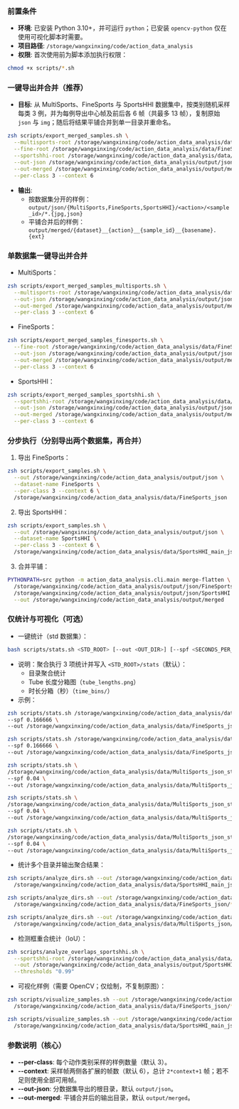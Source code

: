 ### 前置条件
- **环境**: 已安装 Python 3.10+，并可运行 `python`；已安装 `opencv-python` 仅在使用可视化脚本时需要。
- **项目路径**: `/storage/wangxinxing/code/action_data_analysis`
- **权限**: 首次使用前为脚本添加执行权限：
```bash
chmod +x scripts/*.sh
```

### 一键导出并合并（推荐）
- **目标**: 从 MultiSports、FineSports 与 SportsHHI 数据集中，按类别随机采样每类 3 例，并为每例导出中心帧及前后各 6 帧（共最多 13 帧），复制原始 `json` 与 `img`；随后将结果平铺合并到单一目录并重命名。
```bash
zsh scripts/export_merged_samples.sh \
  --multisports-root /storage/wangxinxing/code/action_data_analysis/data/MultiSports_json \
  --fine-root /storage/wangxinxing/code/action_data_analysis/data/FineSports_json \
  --sportshhi-root /storage/wangxinxing/code/action_data_analysis/data/SportsHHI_main_json \
  --out-json /storage/wangxinxing/code/action_data_analysis/output/json2 \
  --out-merged /storage/wangxinxing/code/action_data_analysis/output/merged2 \
  --per-class 3 --context 6
```
- **输出**:
  - 按数据集分开的样例：`output/json/{MultiSports,FineSports,SportsHHI}/<action>/<sample_id>/*.{jpg,json}`
  - 平铺合并后的样例：`output/merged/{dataset}__{action}__{sample_id}__{basename}.{ext}`

### 单数据集一键导出并合并
- MultiSports：
```bash
zsh scripts/export_merged_samples_multisports.sh \
  --multisports-root /storage/wangxinxing/code/action_data_analysis/data/MultiSports_json \
  --out-json /storage/wangxinxing/code/action_data_analysis/output/json2 \
  --out-merged /storage/wangxinxing/code/action_data_analysis/output/merged_MultiSports \
  --per-class 3 --context 6
```
- FineSports：
```bash
zsh scripts/export_merged_samples_finesports.sh \
  --fine-root /storage/wangxinxing/code/action_data_analysis/data/FineSports_json \
  --out-json /storage/wangxinxing/code/action_data_analysis/output/json2 \
  --out-merged /storage/wangxinxing/code/action_data_analysis/output/merged_FineSports \
  --per-class 3 --context 6
```
- SportsHHI：
```bash
zsh scripts/export_merged_samples_sportshhi.sh \
  --sportshhi-root /storage/wangxinxing/code/action_data_analysis/data/SportsHHI_main_json \
  --out-json /storage/wangxinxing/code/action_data_analysis/output/json2 \
  --out-merged /storage/wangxinxing/code/action_data_analysis/output/merged_SportsHHI \
  --per-class 3 --context 6
```

### 分步执行（分别导出两个数据集，再合并）
1) 导出 FineSports：
```bash
zsh scripts/export_samples.sh \
  --out /storage/wangxinxing/code/action_data_analysis/output/json \
  --dataset-name FineSports \
  --per-class 3 --context 6 \
  /storage/wangxinxing/code/action_data_analysis/data/FineSports_json
```
2) 导出 SportsHHI：
```bash
zsh scripts/export_samples.sh \
  --out /storage/wangxinxing/code/action_data_analysis/output/json \
  --dataset-name SportsHHI \
  --per-class 3 --context 6 \
  /storage/wangxinxing/code/action_data_analysis/data/SportsHHI_main_json
```
3) 合并平铺：
```bash
PYTHONPATH=src python -m action_data_analysis.cli.main merge-flatten \
  /storage/wangxinxing/code/action_data_analysis/output/json/FineSports \
  /storage/wangxinxing/code/action_data_analysis/output/json/SportsHHI \
  --out /storage/wangxinxing/code/action_data_analysis/output/merged
```

### 仅统计与可视化（可选）
- 一键统计（std 数据集）：
```bash
bash scripts/stats.sh <STD_ROOT> [--out <OUT_DIR>] [--spf <SECONDS_PER_FRAME>] [--skip-dirs] [--skip-plot] [--skip-time]
```
- 说明：聚合执行 3 项统计并写入 `<STD_ROOT>/stats`（默认）：
  - 目录聚合统计
  - Tube 长度分箱图（`tube_lengths.png`）
  - 时长分箱（秒）（`time_bins/`）
- 示例：
```bash
zsh scripts/stats.sh /storage/wangxinxing/code/action_data_analysis/data/FineSports_json_std_converted \
--spf 0.166666 \
--out /storage/wangxinxing/code/action_data_analysis/data/FineSports_json_std_converted/stats

zsh scripts/stats.sh /storage/wangxinxing/code/action_data_analysis/data/FineSports_json_std \
--spf 0.166666 \
--out /storage/wangxinxing/code/action_data_analysis/data/FineSports_json_std/stats

zsh scripts/stats.sh \
/storage/wangxinxing/code/action_data_analysis/data/MultiSports_json_std_converted \
--spf 0.04 \
--out /storage/wangxinxing/code/action_data_analysis/data/MultiSports_json_std_converted/stats

zsh scripts/stats.sh \
/storage/wangxinxing/code/action_data_analysis/data/MultiSports_json_std \
--spf 0.04 \
--out /storage/wangxinxing/code/action_data_analysis/data/MultiSports_json_std/stats

zsh scripts/stats.sh \
/storage/wangxinxing/code/action_data_analysis/data/MultiSports_json_std_converted \
--spf 0.04 \
--out /storage/wangxinxing/code/action_data_analysis/data/MultiSports_json_std_converted/stats
```
- 统计多个目录并输出聚合结果：
```bash
zsh scripts/analyze_dirs.sh --out /storage/wangxinxing/code/action_data_analysis/output/SportsHHI_main_analysis \
  /storage/wangxinxing/code/action_data_analysis/data/SportsHHI_main_json/*(/)

zsh scripts/analyze_dirs.sh --out /storage/wangxinxing/code/action_data_analysis/output/FineSports_analysis \
  /storage/wangxinxing/code/action_data_analysis/data/FineSports_json/*/*(/)

zsh scripts/analyze_dirs.sh --out /storage/wangxinxing/code/action_data_analysis/output/MultiSports_analysis \
  /storage/wangxinxing/code/action_data_analysis/data/MultiSports_json/*(/)
```
- 检测框重合统计（IoU）：
```bash
zsh scripts/analyze_overlaps_sportshhi.sh \
  --sportshhi-root /storage/wangxinxing/code/action_data_analysis/data/SportsHHI_main_json \
  --out /storage/wangxinxing/code/action_data_analysis/output/SportsHHI_main_analysis \
  --thresholds "0.99"
```
- 可视化样例（需要 OpenCV；仅绘制，不复制原图）：
```bash
zsh scripts/visualize_samples.sh --out /storage/wangxinxing/code/action_data_analysis/output/vis --per-class 3 --context 12 \
  /storage/wangxinxing/code/action_data_analysis/data/FineSports_json/*/*(/)

zsh scripts/visualize_samples.sh --out /storage/wangxinxing/code/action_data_analysis/output/vis_sportshhi --per-class 3 --context 12 \
  /storage/wangxinxing/code/action_data_analysis/data/SportsHHI_main_json/*/
```

### 参数说明（核心）
- **--per-class**: 每个动作类别采样的样例数量（默认 3）。
- **--context**: 采样帧两侧各扩展的帧数（默认 6），总计 `2*context+1` 帧；若不足则使用全部可用帧。
- **--out-json**: 分数据集导出的根目录，默认 `output/json`。
- **--out-merged**: 平铺合并后的输出目录，默认 `output/merged`。


